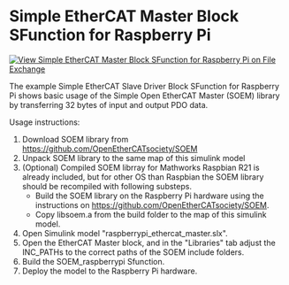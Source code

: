# Simple EtherCAT Master Block SFunction for Raspberry Pi

[![View Simple EtherCAT Master Block SFunction for Raspberry Pi on File Exchange](https://www.mathworks.com/matlabcentral/images/matlab-file-exchange.svg)](https://www.mathworks.com/matlabcentral/fileexchange/75376-simple-ethercat-master-block-sfunction-for-raspberry-pi)

The example Simple EtherCAT Slave Driver Block SFunction for Raspberry Pi shows basic usage of the Simple Open EtherCAT Master (SOEM) library by transferring 32 bytes of input and output PDO data.

Usage instructions:
1. Download SOEM library from https://github.com/OpenEtherCATsociety/SOEM
2. Unpack SOEM library to the same map of this simulink model
3. (Optional) Compiled SOEM librray for Mathworks Raspbian R21 is already included, but for other OS than Raspbian the SOEM library should be recompiled with following substeps.
   - Build the SOEM library on the Raspberry Pi hardware using the instructions on https://github.com/OpenEtherCATsociety/SOEM. 
   - Copy libsoem.a from the build folder to the map of this simulink model.
6. Open Simulink model "raspberrypi_ethercat_master.slx".
7. Open the EtherCAT Master block, and in the "Libraries" tab adjust the INC_PATHs to the correct paths of the SOEM include folders.
8. Build the SOEM_raspberrypi Sfunction.
9. Deploy the model to the Raspberry Pi hardware.
